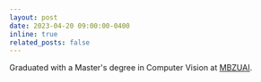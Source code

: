 ```yaml
---
layout: post
date: 2023-04-20 09:00:00-0400
inline: true
related_posts: false
---
```


Graduated with a Master's degree in Computer Vision at [MBZUAI](https://mbzuai.ac.ae/).
